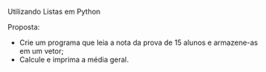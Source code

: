 Utilizando Listas em Python

Proposta:
- Crie um programa que leia a nota da prova de 15 alunos e armazene-as em um vetor;
- Calcule e imprima a média geral.
